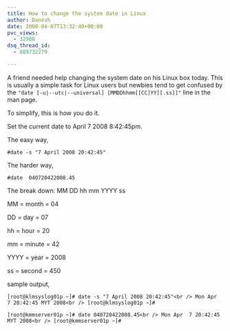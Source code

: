 ```yaml
---
title: How to change the system date in Linux
author: Danesh
date: 2008-04-07T13:32:40+00:00
pvc_views:
  - 32988
dsq_thread_id:
  - 889732279

---
```

A friend needed help changing the system date on his Linux box today. This is usually a simple task for Linux users but newbies tend to get confused by the `"date [-u|--utc|--universal] [MMDDhhmm[[CC]YY][.ss]]"` line in the man page.

To simplify, this is how you do it.

Set the current date to April 7 2008 8:42:45pm.

The easy way,

`#date -s "7 April 2008 20:42:45"`

The harder way,

`#date  040720422008.45`

The break down: MM DD hh mm YYYY ss

MM = month = 04

DD = day = 07

hh = hour = 20

mm = minute = 42

YYYY = year = 2008

ss = second = 450

<!--more-->

sample output,

`[root@klmsyslog01p ~]# date -s "7 April 2008 20:42:45"<br />
Mon Apr  7 20:42:45 MYT 2008<br />
[root@klmsyslog01p ~]#`

`[root@kmmserver01p ~]# date 040720422008.45<br />
Mon Apr  7 20:42:45 MYT 2008<br />
[root@kmmserver01p ~]#`